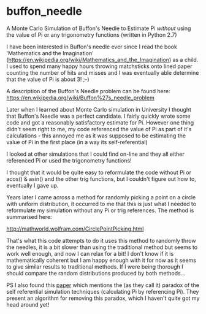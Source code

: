 # buffon_needle
A Monte Carlo Simulation of Buffon's Needle to Estimate Pi _without_ using the value of Pi or any trigonometry functions (written in Python 2.7)

I have been interested in Buffon's needle ever since I read the book 'Mathematics and the Imagination' (https://en.wikipedia.org/wiki/Mathematics_and_the_Imagination) as a child.  I used to spend many happy hours throwing matchsticks onto lined paper counting the number of hits and misses and I was eventually able determine that the value of Pi is about 3! ;-)

A description of the Buffon's Needle problem can be found here: https://en.wikipedia.org/wiki/Buffon%27s_needle_problem

Later when I learned about Monte Carlo simulation in University I thought that Buffon's Needle was a perfect candidate.  I fairly quickly wrote some code and got a reasonably satisfactory estimate for Pi.  However one thing didn't seem right to me, my code referenced the value of Pi as part of it's calculations - this annoyed me as it was supposed to be estimating the value of Pi in the first place (in a way its self-referential)

I looked at other simulations that I could find on-line and they all either referenced Pi or used the trigonometry functions!

I thought that it would be quite easy to reformulate the code without Pi or acos() & asin() and the other trig functions, but I couldn't figure out how to, eventually I gave up.

Years later I came across a method for randomly picking a point on a circle with uniform distribution, it occurred to me that this is just what I needed to reformulate my simulation without any Pi or trig references.  The method is summarised here:


http://mathworld.wolfram.com/CirclePointPicking.html


That's what this code attempts to do it uses this method to randomly throw the needles, it is a bit slower than using the traditional method but seems to work well enough, and now I can relax for a bit!  I don't know if it is mathematically coherent but I am happy enough with it for now as it seems to give similar results to traditional methods.  If I were being thorough I should compare the random distributions produced by both methods...

PS I also found this [paper](http://www.dca.iag.usp.br/material/cfmraupp/Climatologia-1/Wang2014.pdf) which mentions the (as they call it) paradox of the self referential simulation techniques (calculating Pi by referencing Pi).  They present an algorithm for removing this paradox, which I haven't quite got my head around yet!

